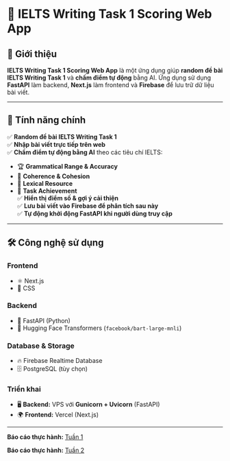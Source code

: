 # 📘 IELTS Writing Task 1 Scoring Web App  

## 📌 Giới thiệu  
**IELTS Writing Task 1 Scoring Web App** là một ứng dụng giúp **random đề bài IELTS Writing Task 1** và **chấm điểm tự động** bằng AI. Ứng dụng sử dụng **FastAPI** làm backend, **Next.js** làm frontend và **Firebase** để lưu trữ dữ liệu bài viết.  

---

## 🚀 Tính năng chính  
✅ **Random đề bài IELTS Writing Task 1**  
✅ **Nhập bài viết trực tiếp trên web**  
✅ **Chấm điểm tự động bằng AI** theo các tiêu chí IELTS:  
   - 🏆 **Grammatical Range & Accuracy**  
   - 🔗 **Coherence & Cohesion**  
   - 📖 **Lexical Resource**  
   - 📝 **Task Achievement**  
✅ **Hiển thị điểm số & gợi ý cải thiện**  
✅ **Lưu bài viết vào Firebase để phân tích sau này**  
✅ **Tự động khởi động FastAPI khi người dùng truy cập**  

---

## 🛠 Công nghệ sử dụng  
### **Frontend**  
- ⚛️ Next.js
- 🎨 CSS

### **Backend**  
- 🚀 FastAPI (Python)  
- 🤖 Hugging Face Transformers (`facebook/bart-large-mnli`)  

### **Database & Storage**  
- 🔥 Firebase Realtime Database
- 🗄 PostgreSQL (tùy chọn)  

### **Triển khai**  
- 🖥 **Backend:** VPS với **Gunicorn + Uvicorn** (FastAPI)  
- 🌍 **Frontend:** Vercel (Next.js)
---
**Báo cáo thực hành:** [Tuần 1](https://docs.google.com/document/d/1_wPghkC3Mr_xZfnGvOELz3a5wAUYGXti0MLBlqdqNsE/edit?usp=sharing)

**Báo cáo thực hành:** [Tuần 2](https://docs.google.com/document/d/1_wPghkC3Mr_xZfnGvOELz3a5wAUYGXti0MLBlqdqNsE/edit?usp=sharing)
